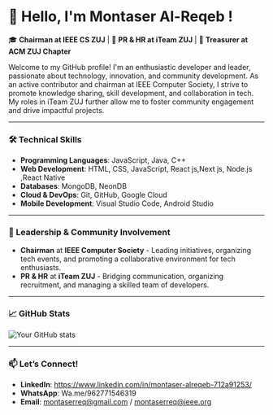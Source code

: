 # 👋 Hello, I'm Montaser Al-Reqeb !

🎓 **Chairman at IEEE CS ZUJ** | 📢 **PR & HR at iTeam ZUJ** | 📢 **Treasurer at ACM ZUJ Chapter**

Welcome to my GitHub profile! I'm an enthusiastic developer and leader, passionate about technology, innovation, and community development. As an active contributor and chairman at IEEE Computer Society, I strive to promote knowledge sharing, skill development, and collaboration in tech. My roles in iTeam ZUJ further allow me to foster community engagement and drive impactful projects.

---

### 🛠 Technical Skills
- **Programming Languages**:  JavaScript, Java, C++
- **Web Development**: HTML, CSS, JavaScript, React js,Next js, Node.js ,React Native
- **Databases**: MongoDB, NeonDB
- **Cloud & DevOps**:  Git, GitHub, Google Cloud
- **Mobile Development**: Visual Studio Code, Android Studio
---

### 🌟 Leadership & Community Involvement
- **Chairman** at **IEEE Computer Society** - Leading initiatives, organizing tech events, and promoting a collaborative environment for tech enthusiasts.
- **PR & HR** at **iTeam ZUJ** - Bridging communication, organizing recruitment, and managing a skilled team of developers.

---

### 📈 GitHub Stats

![Your GitHub stats](https://github-readme-stats.vercel.app/api?username=YourGitHubUsername&show_icons=true&theme=radical)

---

### 📫 Let’s Connect!
- **LinkedIn**: https://www.linkedin.com/in/montaser-alreqeb-712a91253/
- **WhatsApp**: Wa.me/962771546319
- **Email**: montaserreq@gmail.com / montaserreq@ieee.org 
